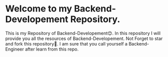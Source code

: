 # Welcome to my Backend-Developement Repository.
This is my Repository of Backend-Developement😊. In this repository I will provide you all the resources of Backend-Developement. Not Forget to star and fork this repository🤩.
I am sure that you call yourself a Backend-Engineer after learn from this repo.
